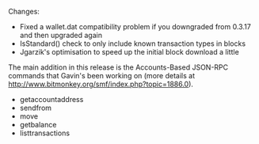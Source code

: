 Changes:
* Fixed a wallet.dat compatibility problem if you downgraded from 0.3.17 and then upgraded again
* IsStandard() check to only include known transaction types in blocks
* Jgarzik's optimisation to speed up the initial block download a little

The main addition in this release is the Accounts-Based JSON-RPC commands that Gavin's been working on (more details at http://www.bitmonkey.org/smf/index.php?topic=1886.0).  
* getaccountaddress
* sendfrom
* move
* getbalance
* listtransactions

